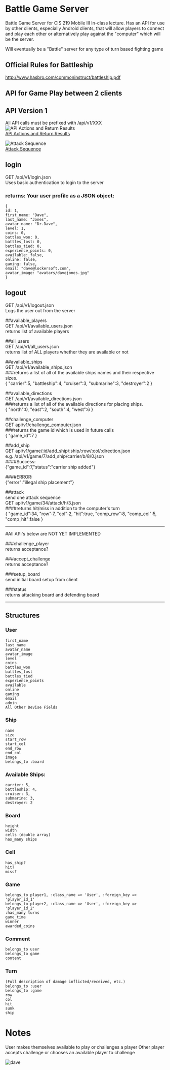 Battle Game Server
=================

Battle Game Server for CIS 219 Mobile III In-class lecture.  Has an API for use by other clients, especially Android clients, that will allow players to connect and play each other or alternatively play against  the "computer" which will be the server.

Will eventually be a "Battle" server for any type of turn based fighting game

## Official Rules for Battleship  
http://www.hasbro.com/commoninstruct/battleship.pdf


## API for Game Play between 2 clients  
## API Version 1
All API calls must be prefixed with /api/v1/XXX  
![API Actions and Return Results](http://battlegameserver.com/api_graph.png)  
[API Actions and Return Results](http://battlegameserver.com/api_graph.pdf)  

![Attack Sequence](http://battlegameserver.com/attack_sequence.png)  
[Attack Sequence](http://battlegameserver.com/attack_sequence.pdf)  

## login  
GET /api/v1/login.json  
Uses basic authentication to login to the server  

### returns: Your user profile as a JSON object:  
    {
    id: 1,
    first_name: "Dave",
    last_name: "Jones",
    avatar_name: "Dr.Dave",
    level: 1,
    coins: 0,
    battles_won: 0,
    battles_lost: 0,
    battles_tied: 0,
    experience_points: 0,
    available: false,
    online: false,
    gaming: false,
    email: "dave@lockersoft.com",
    avatar_image: "avatars/davejones.jpg"
    }

## logout  
GET /api/v1/logout.json  
Logs the user out from the server  

##available_players  
GET /api/v1/available_users.json  
  returns list of available players  

##all_users  
GET /api/v1/all_users.json  
  returns list of ALL players whether they are available or not

##available_ships  
GET /api/v1/available_ships.json  
###returns a list of all of the available ships names and their respective sizes.  
    {
    "carrier":5,
    "battleship":4,
    "cruiser":3,
    "submarine":3,
    "destroyer":2
    }

##available_directions  
GET /api/v1/available_directions.json  
###returns a list of all of the available directions for placing ships.  
    {
    "north":0,
    "east":2,
    "south":4,
    "west":6
    }

##challenge_computer  
GET api/v1/challenge_computer.json  
###returns the game id which is used in future calls  
    {
    "game_id":7
    }

##add_ship  
GET api/v1/game/:id/add_ship/:ship/:row/:col/:direction.json  
e.g.  /api/v1/game/7/add_ship/carrier/b/8/0.json  
####Success:  
    {"game_id":7,"status":"carrier ship added"}

####ERROR:  
    {"error":"illegal ship placement"}

##attack  
send one attack sequence  
GET api/v1/game/34/attack/h/3.json  
####returns hit/miss in addition to the computer's turn  
    {
    "game_id":34,
    "row":7,
    "col":2,
    "hit":true,
    "comp_row":8,
    "comp_col":5,
    "comp_hit":false
    }

- - -  

#All API's below are NOT YET IMPLEMENTED

###challenge_player  
  returns acceptance?  
  
###accept_challenge  
  returns acceptance?
  
###setup_board  
  send initial board setup from client
    
###status  
  returns attacking board and defending board  
  
- - -  

## Structures

### User  
    first_name  
    last_name  
    avatar_name 
    avatar_image
    level                  
    coins                  
    battles_won            
    battles_lost           
    battles_tied           
    experience_points     
    available     
    online              
    gaming               
    email                
    admin  
    All Other Devise Fields  
    
### Ship  
    name  
    size  
    start_row
    start_col
    end_row
    end_col
    image
    belongs_to :board

### Available Ships:  
    carrier: 5,
    battleship: 4,
    cruiser: 3,
    submarine: 3,
    destroyer: 2


### Board  
    height  
    width  
    cells (double array)  
    has_many ships  
    
### Cell
    has_ship? 
    hit?
    miss?
    
### Game
    belongs_to player1, :class_name => 'User', :foreign_key => 'player_id_1'
    belongs_to player2, :class_name => 'User', :foreign_key => 'player_id_2'
    :has_many turns
    game_time
    winner
    awarded_coins
    
### Comment
    belongs_to user
    belongs_to game
    content
    
### Turn
    (Full description of damage inflicted/received, etc.)
    belongs_to :user
    belongs_to :game
    row
    col
    hit  
    sunk  
    ship  
    
# Notes

User makes themselves available to play or challenges a player
Other player accepts challenge or chooses an available player to challenge

![dave](http://battlegameserver.com/assets/avatars/davejones-0764ffe5d8b49b113003ab60c54881f5.jpg)
